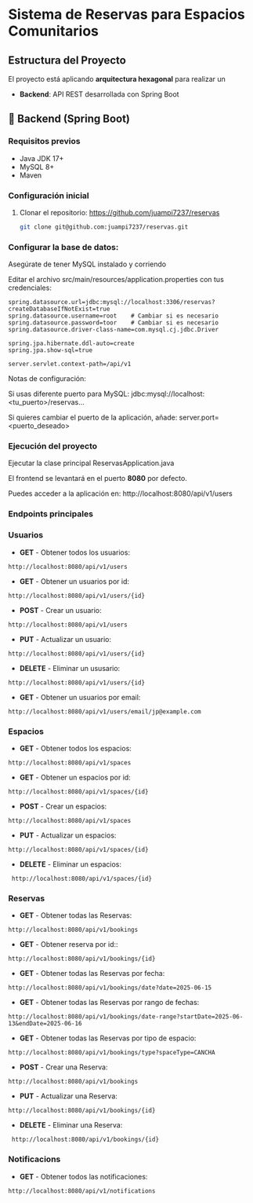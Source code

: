 # Sistema de Reservas para Espacios Comunitarios

## Estructura del Proyecto

El proyecto está aplicando **arquitectura hexagonal** para realizar un
- **Backend**: API REST desarrollada con Spring Boot


## 🚀 Backend (Spring Boot)

### Requisitos previos
- Java JDK 17+
- MySQL 8+
- Maven

### Configuración inicial

1. Clonar el repositorio: https://github.com/juampi7237/reservas
   ```bash
   git clone git@github.com:juampi7237/reservas.git

### Configurar la base de datos:

Asegúrate de tener MySQL instalado y corriendo

Editar el archivo src/main/resources/application.properties con tus credenciales:

```code
spring.datasource.url=jdbc:mysql://localhost:3306/reservas?createDatabaseIfNotExist=true
spring.datasource.username=root    # Cambiar si es necesario
spring.datasource.password=toor    # Cambiar si es necesario
spring.datasource.driver-class-name=com.mysql.cj.jdbc.Driver

spring.jpa.hibernate.ddl-auto=create
spring.jpa.show-sql=true

server.servlet.context-path=/api/v1
```

Notas de configuración:

Si usas diferente puerto para MySQL: jdbc:mysql://localhost:<tu_puerto>/reservas...

Si quieres cambiar el puerto de la aplicación, añade: server.port=<puerto_deseado>

### Ejecución del proyecto
Ejecutar la clase principal ReservasApplication.java

El frontend se levantará en el puerto **8080** por defecto.

Puedes acceder a la aplicación en: http://localhost:8080/api/v1/users

### Endpoints principales
### Usuarios
- **GET** - Obtener todos los usuarios:
~~~
http://localhost:8080/api/v1/users
~~~ 
- **GET** - Obtener un usuarios por id:
~~~
http://localhost:8080/api/v1/users/{id}
~~~ 
- **POST** - Crear un usuario:
~~~
http://localhost:8080/api/v1/users
~~~ 
- **PUT** - Actualizar un usuario:
~~~
http://localhost:8080/api/v1/users/{id}
~~~ 
- **DELETE** - Eliminar un ususario:
~~~
http://localhost:8080/api/v1/users/{id}
~~~ 
- **GET** - Obtener un usuarios por email:
~~~
http://localhost:8080/api/v1/users/email/jp@example.com
~~~ 


### Espacios
- **GET** - Obtener todos los espacios:
~~~
http://localhost:8080/api/v1/spaces
~~~ 
- **GET** - Obtener un espacios por id:
~~~
http://localhost:8080/api/v1/spaces/{id}
~~~ 
- **POST** - Crear un espacios:
~~~
http://localhost:8080/api/v1/spaces
~~~ 
- **PUT** - Actualizar un espacios:
~~~
http://localhost:8080/api/v1/spaces/{id}
~~~ 
- **DELETE** - Eliminar un espacios:
~~~
 http://localhost:8080/api/v1/spaces/{id}
~~~ 

### Reservas
- **GET** - Obtener todas las Reservas:
~~~
http://localhost:8080/api/v1/bookings
~~~ 
- **GET** - Obtener reserva por id::
~~~
http://localhost:8080/api/v1/bookings/{id}
~~~ 
- **GET** - Obtener todas las Reservas por fecha:
~~~
http://localhost:8080/api/v1/bookings/date?date=2025-06-15
~~~ 

- **GET** - Obtener todas las Reservas por rango de fechas:
~~~
http://localhost:8080/api/v1/bookings/date-range?startDate=2025-06-13&endDate=2025-06-16
~~~ 

- **GET** - Obtener todas las Reservas por tipo de espacio:
~~~
http://localhost:8080/api/v1/bookings/type?spaceType=CANCHA
~~~ 
- **POST** - Crear una Reserva:
~~~
http://localhost:8080/api/v1/bookings
~~~ 
- **PUT** - Actualizar una Reserva:
~~~
http://localhost:8080/api/v1/bookings/{id}
~~~ 
- **DELETE** - Eliminar una Reserva:
~~~
 http://localhost:8080/api/v1/bookings/{id}
~~~ 

### Notificacions
- **GET** - Obtener todos las notificaciones:
~~~
http://localhost:8080/api/v1/notifications
~~~ 
